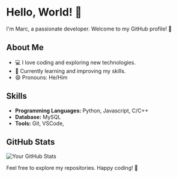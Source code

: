 # Hello, World! 👋

I'm Marc, a passionate developer. Welcome to my GitHub profile! 🚀

## About Me

- 💻 I love coding and exploring new technologies.
- 🌱 Currently learning and improving my skills.
- 😄 Pronouns: He/Him

## Skills

- **Programming Languages:** Python, Javascript, C/C++
- **Database:** MySQL
- **Tools:** Git, VSCode,

## GitHub Stats

![Your GitHub Stats](https://github-readme-stats.vercel.app/api?username=elmarcsalvador&show_icons=true&theme=midnight-purple)

Feel free to explore my repositories. Happy coding! 🚀
